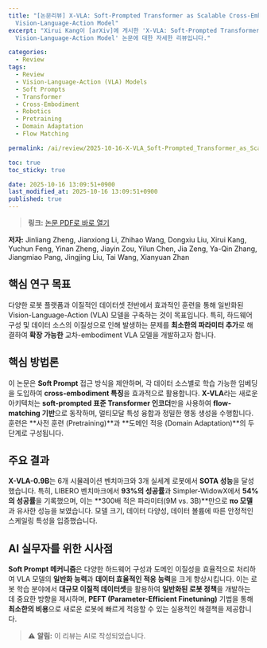 ```yaml
---
title: "[논문리뷰] X-VLA: Soft-Prompted Transformer as Scalable Cross-Embodiment
  Vision-Language-Action Model"
excerpt: "Xirui Kang이 [arXiv]에 게시한 'X-VLA: Soft-Prompted Transformer as Scalable Cross-Embodiment
  Vision-Language-Action Model' 논문에 대한 자세한 리뷰입니다."

categories:
  - Review
tags:
  - Review
  - Vision-Language-Action (VLA) Models
  - Soft Prompts
  - Transformer
  - Cross-Embodiment
  - Robotics
  - Pretraining
  - Domain Adaptation
  - Flow Matching

permalink: /ai/review/2025-10-16-X-VLA_Soft-Prompted_Transformer_as_Scalable_Cross-Embodiment_Vision-Language-Action_Model/

toc: true
toc_sticky: true

date: 2025-10-16 13:09:51+0900
last_modified_at: 2025-10-16 13:09:51+0900
published: true
---
```

> **링크:** [논문 PDF로 바로 열기](https://arxiv.org/abs/2510.10274)

**저자:** Jinliang Zheng, Jianxiong Li, Zhihao Wang, Dongxiu Liu, Xirui Kang, Yuchun Feng, Yinan Zheng, Jiayin Zou, Yilun Chen, Jia Zeng, Ya-Qin Zhang, Jiangmiao Pang, Jingjing Liu, Tai Wang, Xianyuan Zhan



## 핵심 연구 목표
다양한 로봇 플랫폼과 이질적인 데이터셋 전반에서 효과적인 훈련을 통해 일반화된 Vision-Language-Action (VLA) 모델을 구축하는 것이 목표입니다. 특히, 하드웨어 구성 및 데이터 소스의 이질성으로 인해 발생하는 문제를 **최소한의 파라미터 추가**로 해결하여 **확장 가능한** 교차-embodiment VLA 모델을 개발하고자 합니다.

## 핵심 방법론
이 논문은 **Soft Prompt** 접근 방식을 제안하며, 각 데이터 소스별로 학습 가능한 임베딩을 도입하여 **cross-embodiment 특징**을 효과적으로 활용합니다. **X-VLA**라는 새로운 아키텍처는 **soft-prompted 표준 Transformer 인코더**만을 사용하여 **flow-matching 기반**으로 동작하며, 멀티모달 특성 융합과 정밀한 행동 생성을 수행합니다. 훈련은 **사전 훈련 (Pretraining)**과 **도메인 적응 (Domain Adaptation)**의 두 단계로 구성됩니다.

## 주요 결과
**X-VLA-0.9B**는 6개 시뮬레이션 벤치마크와 3개 실세계 로봇에서 **SOTA 성능**을 달성했습니다. 특히, LIBERO 벤치마크에서 **93%의 성공률**과 Simpler-WidowX에서 **54%의 성공률**을 기록했으며, 이는 **300배 적은 파라미터(9M vs. 3B)**만으로 **πo 모델**과 유사한 성능을 보였습니다. 모델 크기, 데이터 다양성, 데이터 볼륨에 따른 안정적인 스케일링 특성을 입증했습니다.

## AI 실무자를 위한 시사점
**Soft Prompt 메커니즘**은 다양한 하드웨어 구성과 도메인 이질성을 효율적으로 처리하여 VLA 모델의 **일반화 능력**과 **데이터 효율적인 적응 능력**을 크게 향상시킵니다. 이는 로봇 학습 분야에서 **대규모 이질적 데이터셋**을 활용하여 **일반화된 로봇 정책**을 개발하는 데 중요한 방향을 제시하며, **PEFT (Parameter-Efficient Finetuning)** 기법을 통해 **최소한의 비용**으로 새로운 로봇에 빠르게 적응할 수 있는 실용적인 해결책을 제공합니다.

> ⚠️ **알림:** 이 리뷰는 AI로 작성되었습니다.